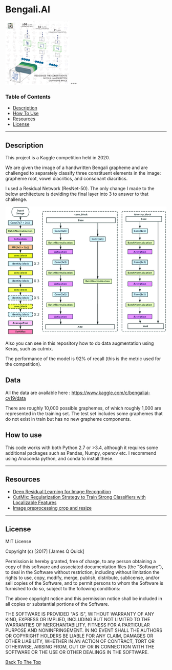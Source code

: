 # Bengali.AI

<img src="./images/intro_pic.png" width="200" height="200" />
---

### Table of Contents

- [Description](#description)
- [How To Use](#how-to-use)
- [Resources](#resources)
- [License](#license)

---

## Description

This project is a Kaggle competition held in 2020. 

We are given the image of a handwritten Bengali grapheme and are challenged to separately classify three constituent elements in the image: grapheme root, vowel diacritics, and consonant diacritics.

I used a Residual Network (ResNet-50). The only change I made to the below architecture is deviding the final layer into 3 to answer to that challenge.

<img src="./images/resnet50.png" width="600" height="400" />

Also you can see in this repository how to do data augmentation using Keras, such as cutmix.

The performance of the model is 92% of recall (this is the metric used for the competition).

## Data

All the data are available here : https://www.kaggle.com/c/bengaliai-cv19/data

 There are roughly 10,000 possible graphemes, of which roughly 1,000 are represented in the training set. The test set includes some graphemes that do not exist in train but has no new grapheme components.

## How to use

This code works with both Python 2.7 or >3.4, although it requires some additional packages such as Pandas, Numpy, opencv etc. I recommend using Anaconda python, and conda to install these.

---

## Resources

- [Deep Residual Learning for Image Recognition ](https://arxiv.org/abs/1512.03385)
- [CutMix: Regularization Strategy to Train Strong Classifiers with Localizable Features](https://arxiv.org/abs/1905.04899)
- [Image preprocessing crop and resize](https://www.kaggle.com/iafoss/image-preprocessing-128x128)
---

## License

MIT License

Copyright (c) [2017] [James Q Quick]

Permission is hereby granted, free of charge, to any person obtaining a copy
of this software and associated documentation files (the "Software"), to deal
in the Software without restriction, including without limitation the rights
to use, copy, modify, merge, publish, distribute, sublicense, and/or sell
copies of the Software, and to permit persons to whom the Software is
furnished to do so, subject to the following conditions:

The above copyright notice and this permission notice shall be included in all
copies or substantial portions of the Software.

THE SOFTWARE IS PROVIDED "AS IS", WITHOUT WARRANTY OF ANY KIND, EXPRESS OR
IMPLIED, INCLUDING BUT NOT LIMITED TO THE WARRANTIES OF MERCHANTABILITY,
FITNESS FOR A PARTICULAR PURPOSE AND NONINFRINGEMENT. IN NO EVENT SHALL THE
AUTHORS OR COPYRIGHT HOLDERS BE LIABLE FOR ANY CLAIM, DAMAGES OR OTHER
LIABILITY, WHETHER IN AN ACTION OF CONTRACT, TORT OR OTHERWISE, ARISING FROM,
OUT OF OR IN CONNECTION WITH THE SOFTWARE OR THE USE OR OTHER DEALINGS IN THE
SOFTWARE.

[Back To The Top](#markdown-worksheet)

